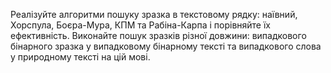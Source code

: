 Реалізуйте алгоритми пошуку зразка в текстовому рядку:
наївний, Хорспула, Боєра-Мура, КПМ та Рабіна-Карпа
і порівняйте їх ефективність. Виконайте пошук зразків різної довжини:
випадкового бінарного зразка у випадковому бінарному тексті та
випадкового слова у природному тексті на цій мові.